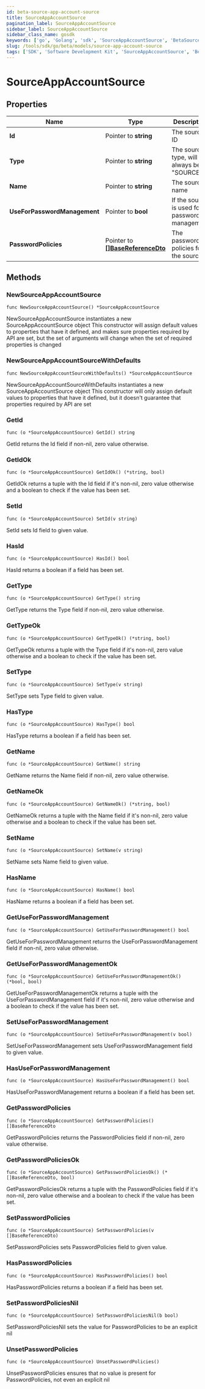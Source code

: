 ```yaml
---
id: beta-source-app-account-source
title: SourceAppAccountSource
pagination_label: SourceAppAccountSource
sidebar_label: SourceAppAccountSource
sidebar_class_name: gosdk
keywords: ['go', 'Golang', 'sdk', 'SourceAppAccountSource', 'BetaSourceAppAccountSource'] 
slug: /tools/sdk/go/beta/models/source-app-account-source
tags: ['SDK', 'Software Development Kit', 'SourceAppAccountSource', 'BetaSourceAppAccountSource']
---
```


# SourceAppAccountSource

## Properties

Name | Type | Description | Notes
------------ | ------------- | ------------- | -------------
**Id** | Pointer to **string** | The source ID | [optional] 
**Type** | Pointer to **string** | The source type, will always be \"SOURCE\" | [optional] 
**Name** | Pointer to **string** | The source name | [optional] 
**UseForPasswordManagement** | Pointer to **bool** | If the source is used for password management | [optional] [default to false]
**PasswordPolicies** | Pointer to [**[]BaseReferenceDto**](base-reference-dto) | The password policies for the source | [optional] 

## Methods

### NewSourceAppAccountSource

`func NewSourceAppAccountSource() *SourceAppAccountSource`

NewSourceAppAccountSource instantiates a new SourceAppAccountSource object
This constructor will assign default values to properties that have it defined,
and makes sure properties required by API are set, but the set of arguments
will change when the set of required properties is changed

### NewSourceAppAccountSourceWithDefaults

`func NewSourceAppAccountSourceWithDefaults() *SourceAppAccountSource`

NewSourceAppAccountSourceWithDefaults instantiates a new SourceAppAccountSource object
This constructor will only assign default values to properties that have it defined,
but it doesn't guarantee that properties required by API are set

### GetId

`func (o *SourceAppAccountSource) GetId() string`

GetId returns the Id field if non-nil, zero value otherwise.

### GetIdOk

`func (o *SourceAppAccountSource) GetIdOk() (*string, bool)`

GetIdOk returns a tuple with the Id field if it's non-nil, zero value otherwise
and a boolean to check if the value has been set.

### SetId

`func (o *SourceAppAccountSource) SetId(v string)`

SetId sets Id field to given value.

### HasId

`func (o *SourceAppAccountSource) HasId() bool`

HasId returns a boolean if a field has been set.

### GetType

`func (o *SourceAppAccountSource) GetType() string`

GetType returns the Type field if non-nil, zero value otherwise.

### GetTypeOk

`func (o *SourceAppAccountSource) GetTypeOk() (*string, bool)`

GetTypeOk returns a tuple with the Type field if it's non-nil, zero value otherwise
and a boolean to check if the value has been set.

### SetType

`func (o *SourceAppAccountSource) SetType(v string)`

SetType sets Type field to given value.

### HasType

`func (o *SourceAppAccountSource) HasType() bool`

HasType returns a boolean if a field has been set.

### GetName

`func (o *SourceAppAccountSource) GetName() string`

GetName returns the Name field if non-nil, zero value otherwise.

### GetNameOk

`func (o *SourceAppAccountSource) GetNameOk() (*string, bool)`

GetNameOk returns a tuple with the Name field if it's non-nil, zero value otherwise
and a boolean to check if the value has been set.

### SetName

`func (o *SourceAppAccountSource) SetName(v string)`

SetName sets Name field to given value.

### HasName

`func (o *SourceAppAccountSource) HasName() bool`

HasName returns a boolean if a field has been set.

### GetUseForPasswordManagement

`func (o *SourceAppAccountSource) GetUseForPasswordManagement() bool`

GetUseForPasswordManagement returns the UseForPasswordManagement field if non-nil, zero value otherwise.

### GetUseForPasswordManagementOk

`func (o *SourceAppAccountSource) GetUseForPasswordManagementOk() (*bool, bool)`

GetUseForPasswordManagementOk returns a tuple with the UseForPasswordManagement field if it's non-nil, zero value otherwise
and a boolean to check if the value has been set.

### SetUseForPasswordManagement

`func (o *SourceAppAccountSource) SetUseForPasswordManagement(v bool)`

SetUseForPasswordManagement sets UseForPasswordManagement field to given value.

### HasUseForPasswordManagement

`func (o *SourceAppAccountSource) HasUseForPasswordManagement() bool`

HasUseForPasswordManagement returns a boolean if a field has been set.

### GetPasswordPolicies

`func (o *SourceAppAccountSource) GetPasswordPolicies() []BaseReferenceDto`

GetPasswordPolicies returns the PasswordPolicies field if non-nil, zero value otherwise.

### GetPasswordPoliciesOk

`func (o *SourceAppAccountSource) GetPasswordPoliciesOk() (*[]BaseReferenceDto, bool)`

GetPasswordPoliciesOk returns a tuple with the PasswordPolicies field if it's non-nil, zero value otherwise
and a boolean to check if the value has been set.

### SetPasswordPolicies

`func (o *SourceAppAccountSource) SetPasswordPolicies(v []BaseReferenceDto)`

SetPasswordPolicies sets PasswordPolicies field to given value.

### HasPasswordPolicies

`func (o *SourceAppAccountSource) HasPasswordPolicies() bool`

HasPasswordPolicies returns a boolean if a field has been set.

### SetPasswordPoliciesNil

`func (o *SourceAppAccountSource) SetPasswordPoliciesNil(b bool)`

 SetPasswordPoliciesNil sets the value for PasswordPolicies to be an explicit nil

### UnsetPasswordPolicies
`func (o *SourceAppAccountSource) UnsetPasswordPolicies()`

UnsetPasswordPolicies ensures that no value is present for PasswordPolicies, not even an explicit nil

